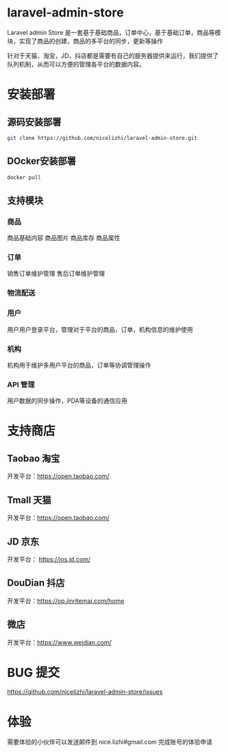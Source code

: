 # laravel-admin-store
Laravel admin Store 是一套基于基础商品，订单中心，基于基础订单，商品等模块，实现了商品的创建，商品的多平台的同步，更新等操作

针对于天猫，淘宝，JD，抖店都是需要有自己的服务器提供来运行，我们提供了队列机制，从而可以方便的管理各平台的数据内容。

# 安装部署

## 源码安装部署

```bash
git clone https://github.com/nicelizhi/laravel-admin-store.git
```

## DOcker安装部署

```bash
docker pull 
```

## 支持模块
### 商品
商品基础内容
商品图片
商品库存
商品属性

### 订单
销售订单维护管理
售后订单维护管理

### 物流配送

### 用户
用户用户登录平台，管理对于平台的商品，订单，机构信息的维护使用

### 机构
机构用于维护多用户平台的商品，订单等协调管理操作

### API 管理
用户数据的同步操作，PDA等设备的通信应用


# 支持商店
## Taobao 淘宝
开发平台：https://open.taobao.com/
## Tmall 天猫
开发平台：https://open.taobao.com/
## JD 京东
开发平台： https://jos.jd.com/
## DouDian 抖店
开发平台：https://op.jinritemai.com/home
## 微店
开发平台：https://www.weidian.com/

# BUG 提交

https://github.com/nicelizhi/laravel-admin-store/issues


# 体验

需要体验的小伙伴可以发送邮件到 nice.lizhi#gmail.com 完成账号的体验申请

